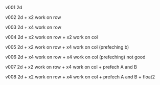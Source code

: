 v001	2d

v002	2d + x2 work on row

v003	2d + x4 work on row

v004	2d + x2 work on row + x2 work on col 

v005	2d + x2 work on row + x4 work on col (prefeching b)

v006	2d + x4 work on row + x4 work on col (prefeching) not good

v007	2d + x2 work on row + x4 work on col + prefech A and B

v008	2d + x2 work on row + x4 work on col + prefech A and B + float2
